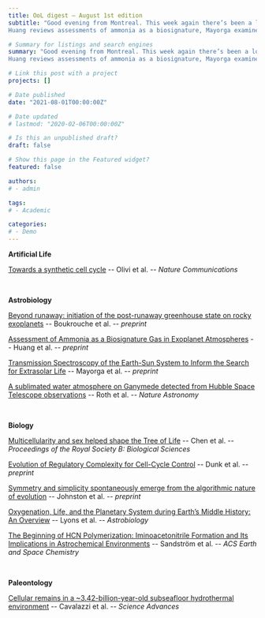 ```yaml
---
title: OoL digest — August 1st edition
subtitle: "Good evening from Montreal. This week again there’s been a lot of very interesting research in fields related to the OoL. First, we have a paper in the field of Artificial Life, from Olivi, that reviews approaches for recreating a functional cell cycle in an artificial cell. In Astrobiology, Boukrouche develops a band-grey model to be applied on rocky exoplanets in a runaway greenhouse state,
Huang reviews assessments of ammonia as a biosignature, Mayorga examines the Earth’s transmission spectra in order to determine if current methologies are sufficient to detect biosignature in similar exoplanetary spectra and Roth reports the detection by HST of a sublimated water atmosphere on Ganymede. We also have several papers in Biology: Chen examines how  multicellularity can explain phylogenic patterns, Dunk investigates how complexity arises in cell-cycle regulation, Johnston analyzes the emergence of symmetry in the context of an algorithmic picture of evolution, Lyons reviews oxygen production in Earth’s middle history, and Sandström examines how HCN dimerization may be a key step in the formation of various prebiotic building blocks. Finally, in Paleontology we have a paper by Cavalazzi that reports the discovery of a 3.5 Gyr microfossil in South Africa. Happy reading !"

# Summary for listings and search engines
summary: "Good evening from Montreal. This week again there’s been a lot of very interesting research in fields related to the OoL. First, we have a paper in the field of Artificial Life, from Olivi, that reviews approaches for recreating a functional cell cycle in an artificial cell. In Astrobiology, Boukrouche develops a band-grey model to be applied on rocky exoplanets in a runaway greenhouse state,
Huang reviews assessments of ammonia as a biosignature, Mayorga examines the Earth’s transmission spectra in order to determine if current methologies are sufficient to detect biosignature in similar exoplanetary spectra and Roth reports the detection by HST of a sublimated water atmosphere on Ganymede. We also have several papers in Biology: Chen examines how  multicellularity can explain phylogenic patterns, Dunk investigates how complexity arises in cell-cycle regulation, Johnston analyzes the emergence of symmetry in the context of an algorithmic picture of evolution, Lyons reviews oxygen production in Earth’s middle history, and Sandström examines how HCN dimerization may be a key step in the formation of various prebiotic building blocks. Finally, in Paleontology we have a paper by Cavalazzi that reports the discovery of a 3.5 Gyr microfossil in South Africa. Happy reading !"

# Link this post with a project
projects: []

# Date published
date: "2021-08-01T00:00:00Z"

# Date updated
# lastmod: "2020-02-06T00:00:00Z"

# Is this an unpublished draft?
draft: false

# Show this page in the Featured widget?
featured: false

authors:
# - admin

tags:
# - Academic

categories:
# - Demo
---
```


**Artificial Life**

[Towards a synthetic cell cycle](https://doi.org/10.1038/s41467-021-24772-8) -- Olivi et al. -- *Nature Communications*

<br>

**Astrobiology**

[Beyond runaway: initiation of the post-runaway greenhouse state on rocky exoplanets](http://arxiv.org/abs/2107.14150) -- Boukrouche et al. -- *preprint*

[Assessment of Ammonia as a Biosignature Gas in Exoplanet Atmospheres](http://arxiv.org/abs/2107.12424) -- Huang et al. -- *preprint*

[Transmission Spectroscopy of the Earth-Sun System to Inform the Search for Extrasolar Life](http://arxiv.org/abs/2107.13652) -- Mayorga et al. -- *preprint*

[A sublimated water atmosphere on Ganymede detected from Hubble Space Telescope observations](https://doi.org/10.1038/s41550-021-01426-9) -- Roth et al. -- *Nature Astronomy*

<br>

**Biology**

[Multicellularity and sex helped shape the Tree of Life](https://doi.org/10.1098/rspb.2021.1265) -- Chen et al. -- *Proceedings of the Royal Society B: Biological Sciences*

[Evolution of Regulatory Complexity for Cell-Cycle Control](https://doi.org/10.1101/2021.07.28.454145) -- Dunk et al. -- *preprint*

[Symmetry and simplicity spontaneously emerge from the algorithmic nature of evolution](https://doi.org/10.1101/2021.07.28.454038) -- Johnston et al. -- *preprint*

[Oxygenation, Life, and the Planetary System during Earth’s Middle History: An Overview](https://doi.org/10.1089/ast.2020.2418) -- Lyons et al. -- *Astrobiology*

[The Beginning of HCN Polymerization: Iminoacetonitrile Formation and Its Implications in Astrochemical Environments](https://doi.org/10.1021/acsearthspacechem.1c00195) -- Sandström et al. -- *ACS Earth and Space Chemistry*

<br>

**Paleontology**

[Cellular remains in a ~3.42-billion-year-old subseafloor hydrothermal environment](https://doi.org/10.1126/sciadv.abf3963) -- Cavalazzi et al. -- *Science Advances*
